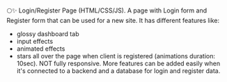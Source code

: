 🌕✨ Login/Register Page (HTML/CSS/JS). 
A page with Login form and Register form that can be used for a new site.
It has different features like:
- glossy dashboard tab
- input effects
- animated effects 
- stars all over the page when client is registered (animations duration: 10sec).
NOT fully responsive.
More features can be added easily when it's connected to a backend and a database for login and register data.
